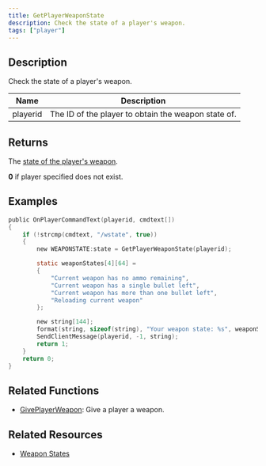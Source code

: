 ```yaml
---
title: GetPlayerWeaponState
description: Check the state of a player's weapon.
tags: ["player"]
---
```


## Description

Check the state of a player's weapon.

| Name     | Description                                         |
| -------- | --------------------------------------------------- |
| playerid | The ID of the player to obtain the weapon state of. |

## Returns

The [state of the player's weapon](../resources/weaponstates).

**0** if player specified does not exist.

## Examples

```c
public OnPlayerCommandText(playerid, cmdtext[])
{
    if (!strcmp(cmdtext, "/wstate", true))
    {
        new WEAPONSTATE:state = GetPlayerWeaponState(playerid);

        static weaponStates[4][64] = 
        {
            "Current weapon has no ammo remaining",
            "Current weapon has a single bullet left",
            "Current weapon has more than one bullet left",
            "Reloading current weapon"
        };

        new string[144];
        format(string, sizeof(string), "Your weapon state: %s", weaponStates[state]);
        SendClientMessage(playerid, -1, string);
        return 1;
    }
    return 0;
}
```

## Related Functions

- [GivePlayerWeapon](GivePlayerWeapon): Give a player a weapon.

## Related Resources

- [Weapon States](../resources/weaponstates)
